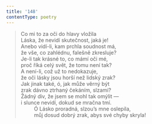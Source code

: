 ```yaml
---
title: '148'
contentType: poetry
---
```


> Co mi to za oči do hlavy vložila  
> Láska, že nevidí skutečnost, jaká je!  
> Anebo vidí-li, kam prchla soudnost má,  
> že vše, co zahlédnu, falešně zkresluje?  
> Je-li tak krásné to, co mámí oči mé,  
> proč říká celý svět, že tomu není tak?  
> A není-li, což už to nedokazuje,  
> že oči lásky jsou horší než lidský zrak?  
> Jak jinak také, ó, jak může věrný být  
> zrak dávno ztrhaný čekáním, slzami?  
> Žádný div, že jsem se mohl tak omýlit —  
> i slunce nevidí, dokud se mračna tmí.  
>          Ó Lásko proradná, slzou’s mne oslepila,  
>          můj dosud dobrý zrak, abys své chyby skryla!

